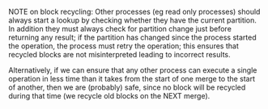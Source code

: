 NOTE on block recycling: Other processes (eg read only processes)
   should always start a lookup by checking whether they have the
   current partition. In addition they must always check for partition
   change just before returning any result; if the partition has
   changed since the process started the operation, the process must
   retry the operation; this ensures that recycled blocks are not
   misinterpreted leading to incorrect results.

   Alternatively, if we can ensure that any other process can execute
   a single operation in less time than it takes from the start of one
   merge to the start of another, then we are (probably) safe, since
   no block will be recycled during that time (we recycle old blocks
   on the NEXT merge). 
